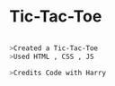 # Tic-Tac-Toe
````bash

>Created a Tic-Tac-Toe
>Used HTML , CSS , JS

>Credits Code with Harry

````
